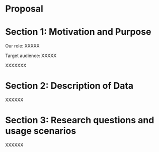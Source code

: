 # Proposal

# Section 1: Motivation and Purpose

Our role: XXXXX

Target audience: XXXXX

XXXXXXX

# Section 2: Description of Data

XXXXXX

# Section 3: Research questions and usage scenarios

XXXXXX
